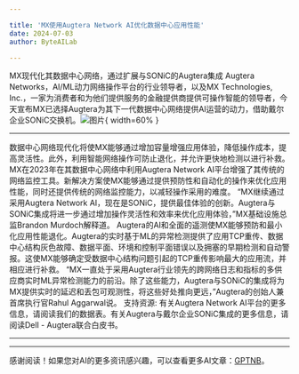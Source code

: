 ```yaml
---

title: 'MX使用Augtera Network AI优化数据中心应用性能'
date: 2024-07-03
author: ByteAILab

---
```


MX现代化其数据中心网络，通过扩展与SONiC的Augtera集成
Augtera Networks，AI/ML动力网络操作平台的行业领导者，以及MX Technologies, Inc.，一家为消费者和为他们提供服务的金融提供商提供可操作智能的领导者，今天宣布MX已选择Augtera为其下一代数据中心网络提供AI运营的动力，借助戴尔企业SONiC交换机。![图片](https://ai-techpark.com/wp-content/uploads/2024/07/MX-Optimizes-960x540.jpg){ width=60% }

---

数据中心网络现代化将使MX能够通过增加容量增强应用体验，降低操作成本，提高灵活性。此外，利用智能网络操作可防止退化，并允许更快地检测以进行补救。
MX在2023年在其数据中心网络中利用Augtera Network AI平台增强了其传统的网络监控工具。新解决方案使MX能够通过提供预防性和自动化的操作来优化应用性能，同时还提供传统的网络监控能力，以减轻操作采用的难度。
“MX继续通过采用Augtera Network AI，现在是SONiC，提供最佳体验的创新。Augtera与SONiC集成将进一步通过增加操作灵活性和效率来优化应用体验，”MX基础设施总监Brandon Murdoch解释道。
Augtera的AI和全面的遥测使MX能够预防和最小化应用性能退化。Augtera的实时基于ML的异常检测提供了应用TCP重传、数据中心结构灰色故障、数据平面、环境和控制平面错误以及拥塞的早期检测和自动警报。这使MX能够确定受数据中心结构问题引起的TCP重传影响最大的应用流，并相应进行补救。
“MX一直处于采用Augtera行业领先的跨网络日志和指标的多供应商实时ML异常检测能力的前沿。除了这些能力，Augtera与SONiC的集成将为MX提供实时的延迟和丢包可观测性，将这些好处推向更远，”Augtera的创始人兼首席执行官Rahul Aggarwal说。
支持资源:
有关Augtera Network AI平台的更多信息，请阅读我们的数据表。有关Augtera与戴尔企业SONiC集成的更多信息，请阅读Dell - Augtera联合白皮书。

---
---
感谢阅读！如果您对AI的更多资讯感兴趣，可以查看更多AI文章：[GPTNB](https://gptnb.com)。